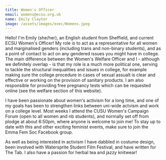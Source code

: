 ```yaml
---
title: Women's Officer
email: womens@ecsu.org.uk
name: Emily Claytor
image: /assets/images/exec/Womens.jpeg
---
```

Hello! I'm Emily (she/her), an English student from Sheffield, and current ECSU Women's Officer! My role is to act as a representative for all women and marginalised genders (including trans and non-binary students), and as a point of contact to act on any gendered issues you might have in college. The main difference between the Women's Welfare Officer and I - although we definitely overlap - is that my role is a much more political one, serving to tackle the structural inequalities and issues in college, for example making sure the college procedure in cases of sexual assualt is clear and effective or working on the provision of sanitary products. I am also responsible for providing free pregnancy tests which can be requested online (see the welfare section of this website). 

I have been passionate about women's activism for a long time, and one of my goals has been to strengthen links between uni-wide actvism and work on a college level. Most weeks I attend the CUSU Women's Campaign Forum (open to all women and nb students), and normally set off from plodge at about 6:50pm, where anyone is welcome to join me! To stay up to date with this and other exciting feminist events, make sure to join the Emma Fem Soc Facebook group.

As well as being interested in activism I have dabbled in costume design, been involved with Watersprite Student Film Festival, and have written for The Tab. I also have a passion for herbal tea and jazzy knitwear!
